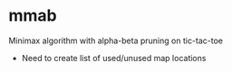 mmab
====

Minimax algorithm with alpha-beta pruning on tic-tac-toe


+ Need to create list of used/unused map locations